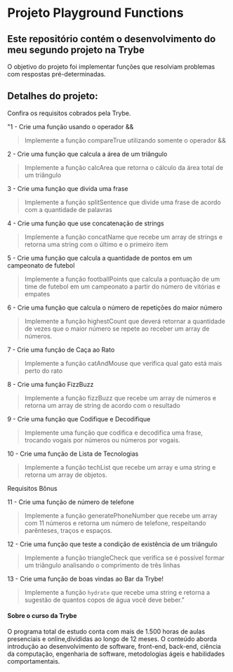 # Projeto Playground Functions
## Este repositório contém o desenvolvimento do meu segundo projeto na Trybe

O objetivo do projeto foi implementar funções que resolviam problemas com respostas pré-determinadas.

## Detalhes do projeto:

Confira os requisitos cobrados pela Trybe.

"1 - Crie uma função usando o operador &&

> Implemente a função compareTrue utilizando somente o operador &&

2 - Crie uma função que calcula a área de um triângulo

> Implemente a função calcArea que retorna o cálculo da área total de um triângulo

3 - Crie uma função que divida uma frase

> Implemente a função splitSentence que divide uma frase de acordo com a quantidade de palavras

4 - Crie uma função que use concatenação de strings

> Implemente a função concatName que recebe um array de strings e retorna uma string com o último e o primeiro item

5 - Crie uma função que calcula a quantidade de pontos em um campeonato de futebol

> Implemente a função footballPoints que calcula a pontuação de um time de futebol em um campeonato a partir do número de vitórias e empates

6 - Crie uma função que calcula o número de repetições do maior número

> Implemente a função highestCount que deverá retornar a quantidade de vezes que o maior número se repete ao receber um array de números.

7 - Crie uma função de Caça ao Rato

> Implemente a função catAndMouse que verifica qual gato está mais perto do rato

8 - Crie uma função FizzBuzz

> Implemente a função fizzBuzz que recebe um array de números e retorna um array de string de acordo com o resultado

9 - Crie uma função que Codifique e Decodifique

> Implemente uma função que codifica e decodifica uma frase, trocando vogais por números ou números por vogais.

10 - Crie uma função de Lista de Tecnologias

> Implemente a função techList que recebe um array e uma string e retorna um array de objetos.

Requisitos Bônus

11 - Crie uma função de número de telefone

> Implemente a função generatePhoneNumber que recebe um array com 11 números e retorna um número de telefone, respeitando parênteses, traços e espaços.

12 - Crie uma função que teste a condição de existência de um triângulo

> Implemente a função triangleCheck que verifica se é possível formar um triângulo analisando o comprimento de três linhas

13 - Crie uma função de boas vindas ao Bar da Trybe!

> Implemente a função `hydrate` que recebe uma string e retorna a sugestão de quantos copos de água você deve beber."

#### Sobre o curso da Trybe
O programa total de estudo conta com mais de 1.500 horas de aulas presenciais e online,divididas ao longo de 12 meses. O conteúdo aborda introdução ao desenvolvimento de software, front-end, back-end, ciência da computação, engenharia de software, metodologias ágeis e habilidades comportamentais.
